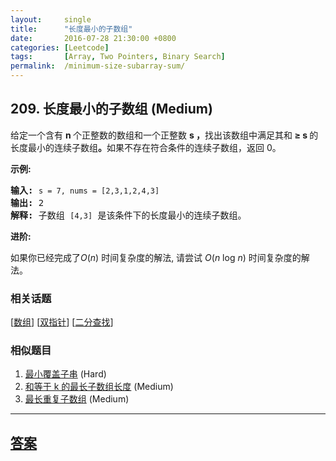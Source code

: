 ```yaml
---
layout:     single
title:      "长度最小的子数组"
date:       2016-07-28 21:30:00 +0800
categories: [Leetcode]
tags:       [Array, Two Pointers, Binary Search]
permalink:  /minimum-size-subarray-sum/
---
```


## 209. 长度最小的子数组 (Medium)

<p>给定一个含有&nbsp;<strong>n&nbsp;</strong>个正整数的数组和一个正整数&nbsp;<strong>s ，</strong>找出该数组中满足其和<strong> &ge; s </strong>的长度最小的连续子数组<strong>。</strong>如果不存在符合条件的连续子数组，返回 0。</p>

<p><strong>示例:&nbsp;</strong></p>

<pre><strong>输入:</strong> <code>s = 7, nums = [2,3,1,2,4,3]</code>
<strong>输出:</strong> 2
<strong>解释: </strong>子数组&nbsp;<code>[4,3]</code>&nbsp;是该条件下的长度最小的连续子数组。
</pre>

<p><strong>进阶:</strong></p>

<p>如果你已经完成了<em>O</em>(<em>n</em>) 时间复杂度的解法, 请尝试&nbsp;<em>O</em>(<em>n</em> log <em>n</em>) 时间复杂度的解法。</p>

### 相关话题
  [[数组](https://github.com/openset/leetcode/tree/master/tag/array/README.md)]
  [[双指针](https://github.com/openset/leetcode/tree/master/tag/two-pointers/README.md)]
  [[二分查找](https://github.com/openset/leetcode/tree/master/tag/binary-search/README.md)]

### 相似题目
  1. [最小覆盖子串](/minimum-window-substring) (Hard)
  1. [和等于 k 的最长子数组长度](/maximum-size-subarray-sum-equals-k) (Medium)
  1. [最长重复子数组](/maximum-length-of-repeated-subarray) (Medium)

---

## [答案](https://github.com/openset/leetcode/tree/master/problems/minimum-size-subarray-sum)

